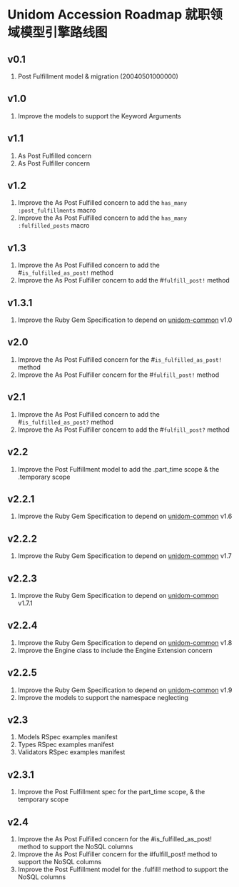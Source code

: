 # Unidom Accession Roadmap 就职领域模型引擎路线图

## v0.1
1. Post Fulfillment model & migration (20040501000000)

## v1.0
1. Improve the models to support the Keyword Arguments

## v1.1
1. As Post Fulfilled concern
2. As Post Fulfiller concern

## v1.2
1. Improve the As Post Fulfilled concern to add the ``has_many :post_fulfillments`` macro
2. Improve the As Post Fulfilled concern to add the ``has_many :fulfilled_posts`` macro

## v1.3
1. Improve the As Post Fulfilled concern to add the #``is_fulfilled_as_post!`` method
2. Improve the As Post Fulfiller concern to add the #``fulfill_post!`` method

## v1.3.1
1. Improve the Ruby Gem Specification to depend on [unidom-common](https://github.com/topbitdu/unidom-common) v1.0

## v2.0
1. Improve the As Post Fulfilled concern for the #``is_fulfilled_as_post!`` method
2. Improve the As Post Fulfiller concern for the #``fulfill_post!`` method

## v2.1
1. Improve the As Post Fulfilled concern to add the #``is_fulfilled_as_post?`` method
2. Improve the As Post Fulfiller concern to add the #``fulfill_post?`` method

## v2.2
1. Improve the Post Fulfillment model to add the .part_time scope & the .temporary scope

## v2.2.1
1. Improve the Ruby Gem Specification to depend on [unidom-common](https://github.com/topbitdu/unidom-common) v1.6

## v2.2.2
1. Improve the Ruby Gem Specification to depend on [unidom-common](https://github.com/topbitdu/unidom-common) v1.7

## v2.2.3
1. Improve the Ruby Gem Specification to depend on [unidom-common](https://github.com/topbitdu/unidom-common) v1.7.1

## v2.2.4
1. Improve the Ruby Gem Specification to depend on [unidom-common](https://github.com/topbitdu/unidom-common) v1.8
2. Improve the Engine class to include the Engine Extension concern

## v2.2.5
1. Improve the Ruby Gem Specification to depend on [unidom-common](https://github.com/topbitdu/unidom-common) v1.9
2. Improve the models to support the namespace neglecting

## v2.3
1. Models RSpec examples manifest
2. Types RSpec examples manifest
3. Validators RSpec examples manifest

## v2.3.1
1. Improve the Post Fulfillment spec for the part_time scope, & the temporary scope

## v2.4
1. Improve the As Post Fulfilled concern for the #is_fulfilled_as_post! method to support the NoSQL columns
2. Improve the As Post Fulfiller concern for the #fulfill_post! method to support the NoSQL columns
3. Improve the Post Fulfillment model for the .fulfill! method to support the NoSQL columns
